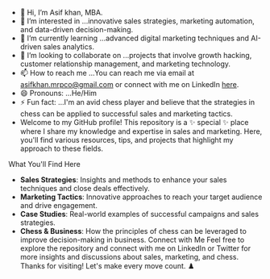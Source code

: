 - 👋 Hi, I’m Asif khan, MBA.
- 👀 I’m interested in ...innovative sales strategies, marketing automation, and data-driven decision-making.
- 🌱 I’m currently learning ...advanced digital marketing techniques and AI-driven sales analytics.
- 💞️ I’m looking to collaborate on ...projects that involve growth hacking, customer relationship management, and marketing technology.
- 📫 How to reach me ...You can reach me via email at asifkhan.mrpco@gmail.com or connect with me on LinkedIn [here](https://www.linkedin.com/in/khansalesmktgexpert).
- 😄 Pronouns: ...He/Him
- ⚡ Fun fact: ...I'm an avid chess player and believe that the strategies in chess can be applied to successful sales and marketing tactics.
- Welcome to my GitHub profile! This repository is a ✨ special ✨ place where I share my knowledge and expertise in sales and marketing. Here, you'll find various resources, tips, and projects that highlight my approach to these fields.
<!---About Me
With a strong passion for both chess and marketing, I bring a unique perspective to the table. Just as in chess, where every move counts and foresight is crucial, I apply the same strategic thinking to sales and marketing to achieve outstanding results.
khansalesmktgexpert/khansalesmktgexpert is a ✨ special ✨ repository because its `README.md` (this file) appears on your GitHub profile.
You can click the Preview link to take a look at your changes.
---> What You'll Find Here
- **Sales Strategies**: Insights and methods to enhance your sales techniques and close deals effectively.
- **Marketing Tactics**: Innovative approaches to reach your target audience and drive engagement.
- **Case Studies**: Real-world examples of successful campaigns and sales strategies.
- **Chess & Business**: How the principles of chess can be leveraged to improve decision-making in business.
Connect with Me
Feel free to explore the repository and connect with me on LinkedIn or Twitter for more insights and discussions about sales, marketing, and chess.
Thanks for visiting! Let's make every move count. ♟️
